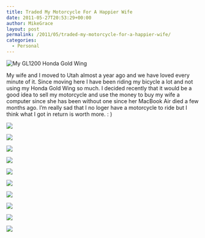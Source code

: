 ```yaml
---
title: Traded My Motorcycle For A Happier Wife
date: 2011-05-27T20:53:29+00:00
author: MikeGrace
layout: post
permalink: /2011/05/traded-my-motorcycle-for-a-happier-wife/
categories:
  - Personal
---
```

![My GL1200 Honda Gold Wing](http://mikegrace.s3.amazonaws.com/geek-blog/my-honda-goldwing.jpg)

My wife and I moved to Utah almost a year ago and we have loved every minute of it. Since moving here I have been riding my bicycle a lot and not using my Honda Gold Wing so much. I decided recently that it would be a good idea to sell my motorcycle and use the money to buy my wife a computer since she has been without one since her MacBook Air died a few months ago. I&#8217;m really sad that I no loger have a motorcycle to ride but I think what I got in return is worth more. : )

![](http://mikegrace.s3.amazonaws.com/geek-blog/cassie-gets-a-mac/IMG_20110527_180523.jpg)</p> 

![](http://mikegrace.s3.amazonaws.com/geek-blog/cassie-gets-a-mac/IMG_20110527_180534.jpg)

![](http://mikegrace.s3.amazonaws.com/geek-blog/cassie-gets-a-mac/IMG_20110527_180824.jpg)

![](http://mikegrace.s3.amazonaws.com/geek-blog/cassie-gets-a-mac/IMG_20110527_180937.jpg)

![](http://mikegrace.s3.amazonaws.com/geek-blog/cassie-gets-a-mac/IMG_20110527_181053.jpg)

![](http://mikegrace.s3.amazonaws.com/geek-blog/cassie-gets-a-mac/IMG_20110527_181147.jpg)

![](http://mikegrace.s3.amazonaws.com/geek-blog/cassie-gets-a-mac/IMG_20110527_195011.jpg)

![](http://mikegrace.s3.amazonaws.com/geek-blog/cassie-gets-a-mac/IMG_20110527_195018.jpg)

![](http://mikegrace.s3.amazonaws.com/geek-blog/cassie-gets-a-mac/IMG_20110527_195035.jpg)

![](http://mikegrace.s3.amazonaws.com/geek-blog/cassie-gets-a-mac/IMG_20110527_195113.jpg)</a>